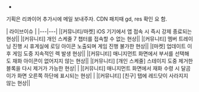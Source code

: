 

 - 
기획은 리콰이어 추가시에 메일 보내주자. 
CDN 패치때 gd, res 확인 요 함. 


|  라이브이슈  |
|---|---|
|[커뮤니티/마켓] iOS 기기에서 앱 접속 시 즉시 강제 종료되는 현상||
|[커뮤니티] 개인 스케줄 7 챕터를 접속할 수 없는 현상||
|[커뮤니티] 멤버 트레이닝 진행 시 휴게실에 로딩 아이콘 노출되며 게임 진행 불가한 현상||
|[마켓] 업데이트 이후 게임 도중 지속적인 렉 발생 현상||
|[커뮤니티] 매니지먼트 화면에서 부서를 선택해도 재화 아이콘이 없어지지 않는 현상||
|[커뮤니티] [개인 스케줄] 스테이지 도중 제거한 블록을 다시 제거가 가능한 현상|   |
|[커뮤니티] 매니지먼트 화면에서 재화 수령 시 달곰이가 화면 오른쪽 하단에 표시되는 현상|   |
|[커뮤니티] [친구] 탭에 레드닷이 사라지지 않는 현상||

